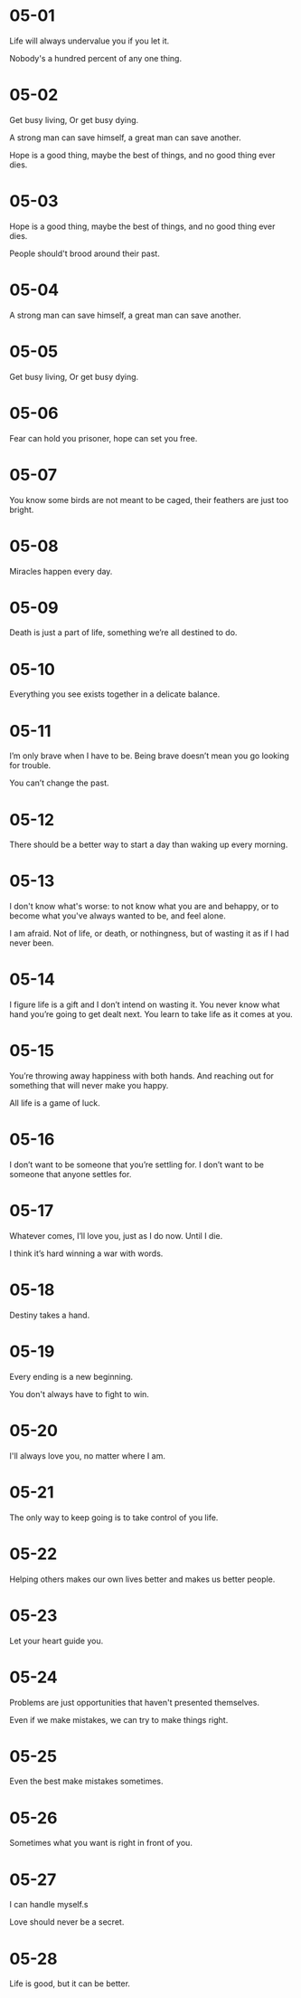 # 05-01

Life will always undervalue you if you let it.

Nobody's a hundred percent of any one thing.

# 05-02

Get busy living, Or get busy dying.

A strong man can save himself, a great man can save another.

Hope is a good thing, maybe the best of things, and no good thing ever dies.

# 05-03

Hope is a good thing, maybe the best of things, and no good thing ever dies.

People should't brood around their past.

# 05-04

A strong man can save himself, a great man can save another.

# 05-05

Get busy living, Or get busy dying.

# 05-06

Fear can hold you prisoner, hope can set you free.

# 05-07

You know some birds are not meant to be caged, their feathers are just too bright.

# 05-08

Miracles happen every day.

# 05-09

Death is just a part of life, something we’re all destined to do.

# 05-10

Everything you see exists together in a delicate balance.

# 05-11

I’m only brave when I have to be. Being brave doesn’t mean you go looking for trouble.

You can’t change the past.

# 05-12

There should be a better way to start a day than waking up every morning.

# 05-13

I don't know  what's worse: to not know what you are and behappy, or to become what you've always wanted to be, and feel alone.

I am afraid. Not of life, or death, or nothingness, but of wasting it as if I had never been.

# 05-14

I figure life is a gift and I don’t intend on wasting it. You never know what hand you’re going to get dealt next. You learn to take life as it comes at you.

# 05-15

You’re throwing away happiness with both hands. And reaching out for something that will never make you happy.

All life is a game of luck.

# 05-16

I don’t want to be someone that you’re settling for. I don’t want to be someone that anyone settles for.

# 05-17

Whatever comes, I’ll love you, just as I do now. Until I die.

I think it’s hard winning a war with words.

# 05-18

Destiny takes a hand.

# 05-19

Every ending is a new beginning.

You don't always have to fight to win.

# 05-20

I'll always love you, no matter where I am.

# 05-21

The only way to keep going is to take control of you life.

# 05-22

Helping others makes our own lives better and makes us better people.

# 05-23

Let your heart guide you.

# 05-24

Problems are just opportunities that haven't presented themselves.

Even if we make mistakes, we can try to make things right.

# 05-25

Even the best make mistakes sometimes.

# 05-26

Sometimes what you want is right in front of you.

# 05-27

I can handle myself.s

Love should never be a secret.

# 05-28

Life is good, but it can be better.